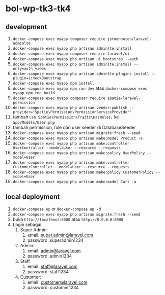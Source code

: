 # bol-wp-tk3-tk4

## development

1. `docker-compose exec myapp composer require jeroennoten/laravel-adminlte`
2. `docker-compose exec myapp php artisan adminlte:install`
3. `docker-compose exec myapp composer require laravel/ui`
4. `docker-compose exec myapp php artisan ui bootstrap --auth`
5. `docker-compose exec myapp php artisan adminlte:install --only=auth_views`
6. `docker-compose exec myapp php artisan adminlte:plugins install --plugin=icheckBootstrap`
7. `docker-compose exec myapp npm install`
8. `docker-compose exec myapp npm run dev` atau `docker-compose exec myapp npm run build`
9. `docker-compose exec myapp composer require spatie/laravel-permission`
10. `docker-compose exec myapp php artisan vendor:publish --provider="Spatie\Permission\PermissionServiceProvider"`
11. tambah `use Spatie\Permission\Traits\HasRoles;` ke `app/Models/User.php`
12. tambah permission, role dan user seeder di DatabaseSeeder
13. `docker-compose exec myapp php artisan migrate:fresh --seed`
14. `docker-compose exec myapp php artisan make:model Product -a`
15. `docker-compose exec myapp php artisan make:controller UserController --model=User --resource --requests`
16. `docker-compose exec myapp php artisan make:policy UserPolicy --model=User`
17. `docker-compose exec myapp php artisan make:controller CustomerController --model=User --resource --requests`
18. `docker-compose exec myapp php artisan make:policy CustomerPolicy --model=User`
19. `docker-compose exec myapp php artisan make:model Cart -a`

## local deployment

1. `docker-compose up` or `docker-compose up -d`
2. `docker-compose exec myapp php artisan migrate:fresh --seed`
3. buka `http://localhost:8000` atau `http://0.0.0.0:8000`
4. Login sebagai:
   1. Super Admin:
      1. email: super.admin@laravel.com
      2. password: superadmin1234
   2. Admin:
      1. email: admin@laravel.com
      2. password: admin1234
   3. Staff
      1. email: staff@laravel.com
      2. password: staff1234
   4. Customer:
      1. email: customer@laravel.com
      2. password: customer1234
